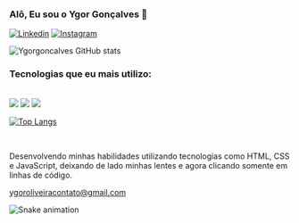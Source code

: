### Alô, Eu sou o Ygor Gonçalves 🤙


[![Linkedin](https://img.shields.io/badge/LinkedIn-0077B5?style=for-the-badge&logo=linkedin&logoColor=white)](https://www.linkedin.com/in/ygorgoncalves/)
[![Instagram](https://img.shields.io/badge/Instagram-E4405F?style=for-the-badge&logo=instagram&logoColor=white)](https://instagram.com/ygorgoncalvs)

![Ygorgoncalves GitHub stats](https://github-readme-stats.vercel.app/api?username=ygorgoncalves&show_icons=true&theme=radical)

### Tecnologias que eu mais utilizo:

<div style="display: inline-block"><br/>
  <img align="center alt="html5" src="https://img.shields.io/badge/HTML5-E34F26?style=for-the-badge&logo=html5&logoColor=white" />
  <img align="center alt="CSS3" src="https://img.shields.io/badge/CSS3-1572B6?style=for-the-badge&logo=css3&logoColor=white" />
  <img align="center alt="JavaScript" src="https://img.shields.io/badge/JavaScript-F7DF1E?style=for-the-badge&logo=javascript&logoColor=black" />
  
</div>
                                                                                                                                              
[![Top Langs](https://github-readme-stats.vercel.app/api/top-langs/?username=ygorgoncalves&layout=compact)](https://github.com/anuraghazra/github-readme-stats)

<br>

Desenvolvendo minhas habilidades utilizando tecnologias como HTML, CSS e JavaScript, deixando de lado minhas lentes e agora clicando somente em linhas de código.

ygoroliveiracontato@gmail.com

![Snake animation](https://github.com/Ygorgoncalves/Ygorgoncalves/blob/output/github-contribution-grid-snake.svg)

